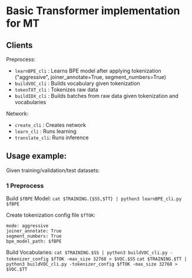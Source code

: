 # Basic Transformer implementation for MT

## Clients

Preprocess:
* `learnBPE_cli` : Learns BPE model after applying tokenization ("aggressive", joiner_annotate=True, segment_numbers=True)
* `buildVOC_cli` : Builds vocabulary given tokenization
* `tokenTXT_cli` : Tokenizes raw data
* `buildIDX_cli` : Builds batches from raw data given tokenization and vocabularies

Network:
* `create_cli` : Creates network
* `learn_cli` : Runs learning 
* `translate_cli`: Runs inference

## Usage example:

Given training/validation/test datasets:

### 1 Preprocess

Build `$fBPE` Model:
```cat $TRAINING.{$SS,$TT} | python3 learnBPE_cli.py $fBPE```

Create tokenization config file `$fTOK`:

```
mode: aggressive
joiner_annotate: True
segment_numbers: True
bpe_model_path: $fBPE
```

Build Vocabularies:
`cat $TRAINING.$SS | python3 buildVOC_cli.py -tokenizer_config $fTOK -max_size 32768 > $VOC.$SS`
`cat $TRAINING.$TT | python3 buildVOC_cli.py -tokenizer_config $fTOK -max_size 32768 > $VOC.$TT`


